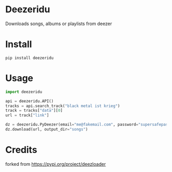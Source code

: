 # Deezeridu

Downloads songs, albums or playlists from deezer

# Install

`pip install deezeridu`

# Usage

```python
import deezeridu

api = deezeridu.API()
tracks = api.search_track("black metal ist krieg")
track = tracks["data"][0]
url = track["link"]

dz = deezeridu.PyDeezer(email="me@fakemail.com", password="supersafepassword")
dz.download(url, output_dir="songs")
```

# Credits

forked from https://pypi.org/project/deezloader